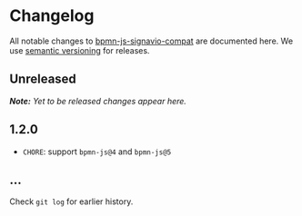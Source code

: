 # Changelog

All notable changes to [bpmn-js-signavio-compat](https://github.com/bpmn-io/bpmn-js-signavio-compat) are documented here. We use [semantic versioning](http://semver.org/) for releases.

## Unreleased

___Note:__ Yet to be released changes appear here._

## 1.2.0

* `CHORE`: support `bpmn-js@4` and `bpmn-js@5`

## ...

Check `git log` for earlier history.

